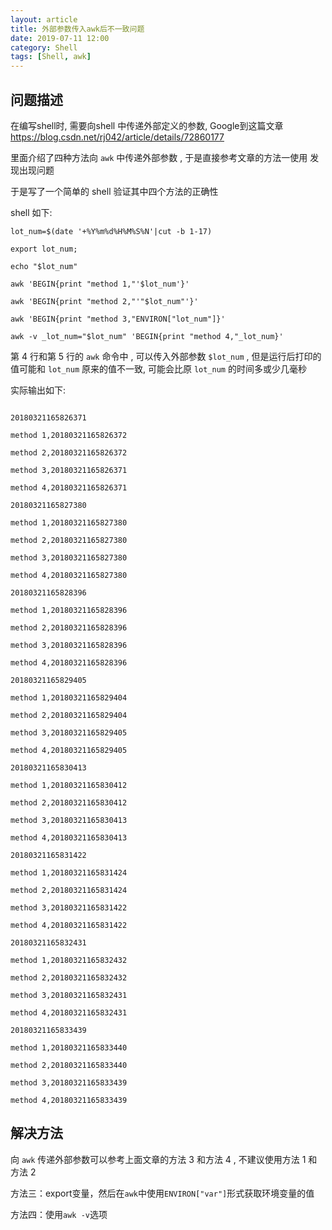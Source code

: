 ```yaml
---
layout: article
title: 外部参数传入awk后不一致问题
date: 2019-07-11 12:00
category: Shell
tags: [Shell, awk]
---
```


## 问题描述

在编写shell时, 需要向shell 中传递外部定义的参数, Google到这篇文章
<https://blog.csdn.net/rj042/article/details/72860177>

里面介绍了四种方法向 `awk` 中传递外部参数 , 于是直接参考文章的方法一使用
发现出现问题

于是写了一个简单的 shell 验证其中四个方法的正确性

shell 如下:

```shell
lot_num=$(date '+%Y%m%d%H%M%S%N'|cut -b 1-17)

export lot_num;

echo "$lot_num"

awk 'BEGIN{print "method 1,"'$lot_num'}'

awk 'BEGIN{print "method 2,"'"$lot_num"'}'

awk 'BEGIN{print "method 3,"ENVIRON["lot_num"]}'

awk -v _lot_num="$lot_num" 'BEGIN{print "method 4,"_lot_num}'
```

第 4 行和第 5 行的 `awk` 命令中 , 可以传入外部参数 `$lot_num` ,
但是运行后打印的值可能和 `lot_num` 原来的值不一致, 可能会比原 `lot_num`
的时间多或少几毫秒

实际输出如下:

```

20180321165826371

method 1,20180321165826372

method 2,20180321165826372

method 3,20180321165826371

method 4,20180321165826371

20180321165827380

method 1,20180321165827380

method 2,20180321165827380

method 3,20180321165827380

method 4,20180321165827380

20180321165828396

method 1,20180321165828396

method 2,20180321165828396

method 3,20180321165828396

method 4,20180321165828396

20180321165829405

method 1,20180321165829404

method 2,20180321165829404

method 3,20180321165829405

method 4,20180321165829405

20180321165830413

method 1,20180321165830412

method 2,20180321165830412

method 3,20180321165830413

method 4,20180321165830413

20180321165831422

method 1,20180321165831424

method 2,20180321165831424

method 3,20180321165831422

method 4,20180321165831422

20180321165832431

method 1,20180321165832432

method 2,20180321165832432

method 3,20180321165832431

method 4,20180321165832431

20180321165833439

method 1,20180321165833440

method 2,20180321165833440

method 3,20180321165833439

method 4,20180321165833439

```

## 解决方法

向 `awk` 传递外部参数可以参考上面文章的方法 3 和方法 4 , 不建议使用方法 1
和方法 2

方法三：export变量，然后在`awk`中使用`ENVIRON["var"]`形式获取环境变量的值

方法四：使用`awk -v`选项
